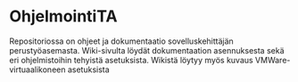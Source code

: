 # OhjelmointiTA
Repositoriossa on ohjeet ja dokumentaatio sovelluskehittäjän  perustyöasemasta.
Wiki-sivulta löydät dokumentaation asennuksesta sekä eri ohjelmistoihin tehyistä asetuksista.
Wikistä löytyy myös kuvaus VMWare-virtuaalikoneen asetuksista